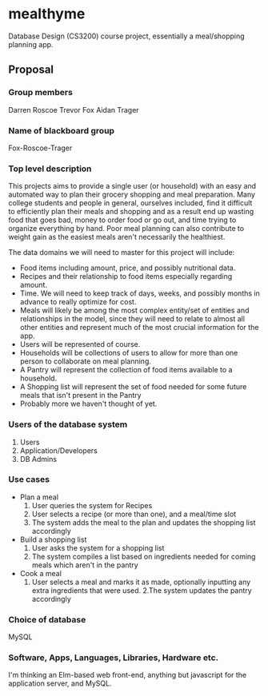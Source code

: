 # mealthyme
Database Design (CS3200) course project, essentially a meal/shopping planning app.


## Proposal

### Group members

Darren Roscoe
Trevor Fox
Aidan Trager

### Name of blackboard group

Fox-Roscoe-Trager

### Top level description

This projects aims to provide a single user (or household) with an easy and automated way to plan their grocery shopping and meal preparation. Many college students and people in general, ourselves included, find it difficult to efficiently plan their meals and shopping and as a result end up wasting food that goes bad, money to order food or go out, and time trying to organize everything by hand. Poor meal planning can also contribute to weight gain as the easiest meals aren't necessarily the healthiest.

The data domains we will need to master for this project will include:
* Food items including amount, price, and possibly nutritional data.
* Recipes and their relationship to food items especially regarding amount.
* Time. We will need to keep track of days, weeks, and possibly months in advance to really optimize for cost.
* Meals will likely be among the most complex entity/set of entities and relationships in the model, since they will need to relate to almost all other entities and represent much of the most crucial information for the app.
* Users will be represented of course.
* Households will be collections of users to allow for more than one person to collaborate on meal planning.
* A Pantry will represent the collection of food items available to a household.
* A Shopping list will represent the set of food needed for some future meals that isn't present in the Pantry
* Probably more we haven't thought of yet.

### Users of the database system

1. Users
2. Application/Developers
3. DB Admins

### Use cases
* Plan a meal
    1. User queries the system for Recipes
    2. User selects a recipe (or more than one), and a meal/time slot
    3. The system adds the meal to the plan and updates the shopping list accordingly
* Build a shopping list
    1. User asks the system for a shopping list
    2. The system compiles a list based on ingredients needed for coming meals which aren't in the pantry
* Cook a meal
    1. User selects a meal and marks it as made, optionally inputting any extra ingredients that were used.
    2.The system updates the pantry accordingly

### Choice of database

MySQL

### Software, Apps, Languages, Libraries, Hardware etc.

I'm thinking an Elm-based web front-end, anything but javascript for the application server, and MySQL.
